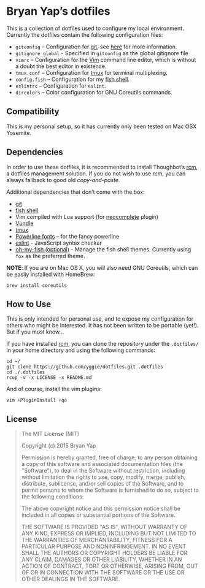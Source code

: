 # Bryan Yap’s dotfiles

This is a collection of dotfiles used to configure my local environment.
Currently the dotfiles contain the following configuration files:

* `gitconfig` – Configuration for [git](http://git-scm.com/), see
  [here](http://git-scm.com/book/en/v2/Customizing-Git-Git-Configuration) for
  more information.
* `gitignore_global` - Specified in `gitconfig` as the global gitignore file
* `vimrc` – Configuration for the [Vim](http://www.vim.org/) command line
  editor, which is without a doubt the best editor in existence.
* `tmux.conf` – Configuration for [tmux](http://tmux.sourceforge.net/) for
  terminal multiplexing.
* `config.fish` – Configuration for my [fish shell](http://fishshell.com/).
* `eslintrc` – Configuration for `eslint`.
* `dircolors` – Color configuration for GNU Coreutils commands.

## Compatibility

This is my personal setup, so it has currently only been tested on Mac OSX
Yosemite.

## Dependencies

In order to use these dotfiles, it is recommended to install Thoughbot’s
[rcm](https://github.com/thoughtbot/rcm), a dotfiles management solution. If you
do not wish to use rcm, you can always fallback to good old *copy-and-paste*.

Additional dependencies that don’t come with the box:

* [git](http://git-scm.com/)
* [fish shell](http://fishshell.com/)
* Vim compiled with Lua support (for
  [neocomplete](https://github.com/Shougo/neocomplete.vim) plugin)
* [Vundle](https://github.com/gmarik/Vundle.vim)
* [tmux](http://tmux.sourceforge.net/)
* [Powerline fonts](https://github.com/powerline/fonts) – for the fancy
  powerline
* [eslint](https://github.com/eslint/eslint) - JavaScript syntax checker
* [oh-my-fish (optional)](https://github.com/oh-my-fish/oh-my-fish) - Manage the
  fish shell themes. Currently using `fox` as the preferred theme.

**NOTE**: If you are on Mac OS X, you will also need GNU Coreutils, which can be
easily installed with HomeBrew:

```
brew install coreutils
```

## How to Use

This is only intended for personal use, and to expose my configuration for
others who might be interested. It has not been written to be portable (yet!).
But if you must know…

If you have installed [rcm](https://github.com/thoughtbot/rcm), you can clone
the repository under the `.dotfiles/` in your home directory and using the
following commands:

```
cd ~/
git clone https://github.com/yggie/dotfiles.git .dotfiles
cd ./.dotfiles
rcup -v -x LICENSE -x README.md
```

And of course, install the vim plugins:

```
vim +PluginInstall +qa
```

## License

> The MIT License (MIT)
>
> Copyright (c) 2015 Bryan Yap
>
> Permission is hereby granted, free of charge, to any person obtaining a copy
> of this software and associated documentation files (the "Software"), to deal
> in the Software without restriction, including without limitation the rights
> to use, copy, modify, merge, publish, distribute, sublicense, and/or sell
> copies of the Software, and to permit persons to whom the Software is
> furnished to do so, subject to the following conditions:
>
> The above copyright notice and this permission notice shall be included in all
> copies or substantial portions of the Software.
>
> THE SOFTWARE IS PROVIDED "AS IS", WITHOUT WARRANTY OF ANY KIND, EXPRESS OR
> IMPLIED, INCLUDING BUT NOT LIMITED TO THE WARRANTIES OF MERCHANTABILITY,
> FITNESS FOR A PARTICULAR PURPOSE AND NONINFRINGEMENT. IN NO EVENT SHALL THE
> AUTHORS OR COPYRIGHT HOLDERS BE LIABLE FOR ANY CLAIM, DAMAGES OR OTHER
> LIABILITY, WHETHER IN AN ACTION OF CONTRACT, TORT OR OTHERWISE, ARISING FROM,
> OUT OF OR IN CONNECTION WITH THE SOFTWARE OR THE USE OR OTHER DEALINGS IN THE
> SOFTWARE.
